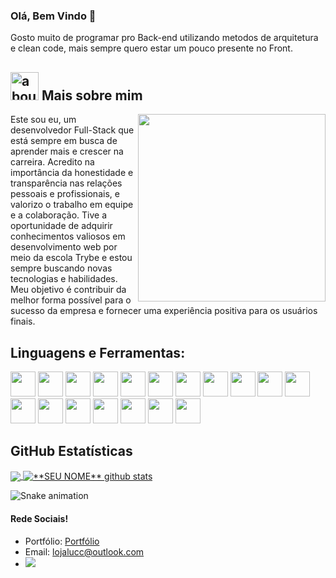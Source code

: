 ### Olá, Bem Vindo 👋

Gosto muito de programar pro Back-end utilizando metodos de arquitetura e clean code, mais sempre quero estar um pouco presente no Front.

## <img width="45" alt="about" src="https://raw.github.com/elizarov/elizarov/master/about.png"> Mais sobre mim

<img align="right" width="300" src="https://i2.wp.com/allhtaccess.info/wp-content/uploads/2018/03/programming.gif?fit=1281%2C716&ssl=1" />

 Este sou eu, um desenvolvedor Full-Stack que está sempre em busca de aprender mais e crescer na carreira. Acredito na importância da honestidade e transparência nas relações pessoais e profissionais, e valorizo o trabalho em equipe e a colaboração. Tive a oportunidade de adquirir conhecimentos valiosos em desenvolvimento web por meio da escola Trybe e estou sempre buscando novas tecnologias e habilidades. Meu objetivo é contribuir da melhor forma possível para o sucesso da empresa e fornecer uma experiência positiva para os usuários finais.
<!-- 
```kotlin
object **Lucas Domingues** {
 val name = "Lucas Camargo Domingues"
 val acknowledgements = "Front-End, Back-End"
 
 val primarySkillset = "Experiência com Kanban, Scrum, Pair Programming, Clean Code"
 let aboutme = Este sou eu, um desenvolvedor Full-Stack que está sempre em busca de aprender mais e crescer na carreira. Acredito na importância da honestidade e transparência nas relações pessoais e profissionais, e valorizo o trabalho em equipe e a colaboração. Tive a oportunidade de adquirir conhecimentos valiosos em desenvolvimento web por meio da escola Trybe e estou sempre buscando novas tecnologias e habilidades. Meu objetivo é contribuir da melhor forma possível para o sucesso da empresa e fornecer uma experiência positiva para os usuários finais.

}
``` -->

## **Linguagens e Ferramentas:**  

<code><img height="40" src="https://cdn.jsdelivr.net/gh/devicons/devicon/icons/bootstrap/bootstrap-original-wordmark.svg"></code>
<code><img height="40" src="https://cdn.jsdelivr.net/gh/devicons/devicon/icons/figma/figma-original.svg"></code>
<code><img height="40" src="https://cdn.jsdelivr.net/gh/devicons/devicon/icons/jest/jest-plain.svg"></code>
<code><img height="40" src="https://cdn.jsdelivr.net/gh/devicons/devicon/icons/react/react-original-wordmark.svg"></code>
<code><img height="40" src="https://raw.githubusercontent.com/github/explore/80688e429a7d4ef2fca1e82350fe8e3517d3494d/topics/javascript/javascript.png"></code>
<code><img height="40" src="https://raw.githubusercontent.com/github/explore/80688e429a7d4ef2fca1e82350fe8e3517d3494d/topics/visual-studio-code/visual-studio-code.png"></code>
<code><img height="40" src="https://cdn.jsdelivr.net/gh/devicons/devicon/icons/git/git-plain-wordmark.svg"></code>
<code><img height="40" src="https://cdn.jsdelivr.net/gh/devicons/devicon/icons/redux/redux-original.svg"></code>
<code><img height="40" src="https://raw.githubusercontent.com/github/explore/80688e429a7d4ef2fca1e82350fe8e3517d3494d/topics/html/html.png"></code>
<code><img height="40" src="https://raw.githubusercontent.com/github/explore/80688e429a7d4ef2fca1e82350fe8e3517d3494d/topics/css/css.png"></code>
<code><img height="40" src="https://cdn.jsdelivr.net/gh/devicons/devicon/icons/slack/slack-original.svg"></code>
<code><img height="40" src="https://cdn.jsdelivr.net/gh/devicons/devicon/icons/trello/trello-plain.svg"></code>
<code><img height="40" src="https://github.githubassets.com/images/modules/logos_page/Octocat.png"></code>
<code><img height="40" src="https://cdn.jsdelivr.net/gh/devicons/devicon/icons/docker/docker-original.svg"></code>
<code><img height="40" src="https://cdn.jsdelivr.net/gh/devicons/devicon/icons/mysql/mysql-original-wordmark.svg"></code>
<code><img height="40" src="https://cdn.jsdelivr.net/gh/devicons/devicon/icons/nodejs/nodejs-plain-wordmark.svg"></code>
<code><img height="40" src="https://cdn.jsdelivr.net/gh/devicons/devicon/icons/sequelize/sequelize-original-wordmark.svg"></code>
<code><img height="40" src="https://cdn.jsdelivr.net/gh/devicons/devicon/icons/typescript/typescript-original.svg"></code>


## **GitHub Estatísticas**

<a href="https://github.com/Gurupreet">
  <img align="center" src="https://github-readme-stats.vercel.app/api/top-langs/?username=Lucdomingues&theme=dracula&hide_langs_below=1" />
</a>

<a href="https://github.com/Gurupreet">
 <img align="center" src="https://github-readme-stats.vercel.app/api?username=Lucdomingues&show_icons=true&theme=dracula&line_height=27" alt="**SEU NOME** github stats"/>
</a>

![Snake animation](https://github.com/Lucdomingues/Lucdomingues/blob/output/github-contribution-grid-snake.svg)

#### Rede Sociais!

- Portfólio: <a href="https://lucdomingues.github.io/meu-app/">Portfólio</a>
- Email: lojalucc@outlook.com
- <a href="https://www.linkedin.com/in/lucas-domingues-developer/" alt="Linkedin">
  <img src="https://img.shields.io/badge/-Linkedin-0e76a8?style=flat-square&logo=Linkedin&logoColor=white&link=LINK-DO-SEU-LINKEDIN" /></a>
  
